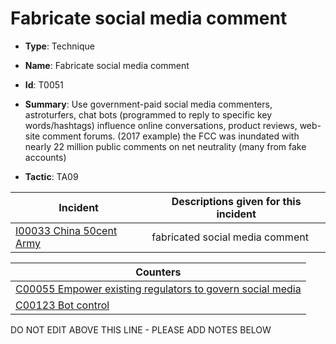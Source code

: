 # Fabricate social media comment

* **Type**: Technique

* **Name**: Fabricate social media comment

* **Id**: T0051

* **Summary**: Use government-paid social media commenters, astroturfers, chat bots (programmed to reply to specific key words/hashtags) influence online conversations, product reviews, web-site comment forums. (2017 example) the FCC was inundated with nearly 22 million public comments on net neutrality (many from fake accounts)

* **Tactic**: TA09


| Incident | Descriptions given for this incident |
| -------- | -------------------- |
| [I00033 China 50cent Army](../incidents/I00033.md) | fabricated social media comment |



| Counters |
| -------- |
| [C00055 Empower existing regulators to govern social media](../counters/C00055.md) |
| [C00123 Bot control](../counters/C00123.md) |


DO NOT EDIT ABOVE THIS LINE - PLEASE ADD NOTES BELOW